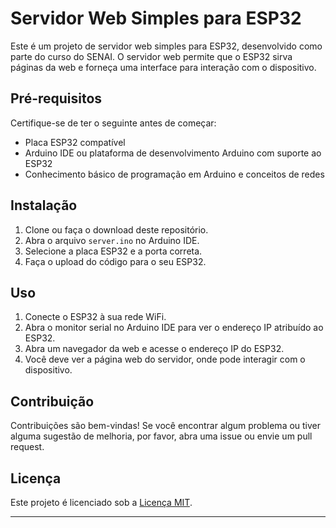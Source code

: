 # Servidor Web Simples para ESP32

Este é um projeto de servidor web simples para ESP32, desenvolvido como parte do curso do SENAI. O servidor web permite que o ESP32 sirva páginas da web e forneça uma interface para interação com o dispositivo.

## Pré-requisitos

Certifique-se de ter o seguinte antes de começar:

- Placa ESP32 compatível
- Arduino IDE ou plataforma de desenvolvimento Arduino com suporte ao ESP32
- Conhecimento básico de programação em Arduino e conceitos de redes

## Instalação

1. Clone ou faça o download deste repositório.
2. Abra o arquivo `server.ino` no Arduino IDE.
3. Selecione a placa ESP32 e a porta correta.
4. Faça o upload do código para o seu ESP32.

## Uso

1. Conecte o ESP32 à sua rede WiFi.
2. Abra o monitor serial no Arduino IDE para ver o endereço IP atribuído ao ESP32.
3. Abra um navegador da web e acesse o endereço IP do ESP32.
4. Você deve ver a página web do servidor, onde pode interagir com o dispositivo.

## Contribuição

Contribuições são bem-vindas! Se você encontrar algum problema ou tiver alguma sugestão de melhoria, por favor, abra uma issue ou envie um pull request.

## Licença

Este projeto é licenciado sob a [Licença MIT](LICENSE).

---


